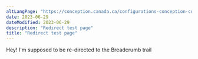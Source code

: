 ```yaml
---
altLangPage: "https://conception.canada.ca/configurations-conception-communes/pied-page.html"
date: 2023-06-29
dateModified: 2023-06-29
description: "Redirect test page"
title: "Redirect test page"
---
```

<p>Hey!  I'm supposed to be re-directed to the Breadcrumb trail</p>
